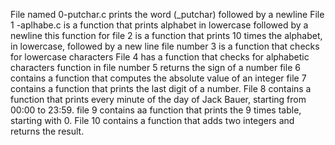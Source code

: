 File named 0-putchar.c prints the word  (_putchar) followed by a newline
File 1 -aplhabe.c is a function that prints alphabet in lowercase followed by a newline
this function for file 2 is a function that prints 10 times the alphabet, in lowercase, followed by a new line
file number 3 is a function that checks for lowercase characters
File 4 has a function that checks for alphabetic characters
function in file number 5 returns the sign of a number
file 6 contains a function that computes the absolute value of an integer
file 7 contains a function that prints the last digit of a number.
 File 8 contains a function that prints every minute of the day of Jack Bauer, starting from 00:00 to 23:59.
file 9 contains aa function that prints the 9 times table, starting with 0.
 File 10 contains  a function that adds two integers and returns the result.
